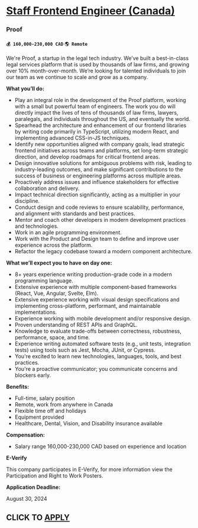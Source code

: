 # [Staff Frontend Engineer (Canada)](https://www.remotewlb.com/apply/staff-frontend-engineer-canada)  
### Proof  
#### `💰 160,000-230,000 CAD` `🌎 Remote`  

We're Proof, a startup in the legal tech industry. We’ve built a best-in-class legal services platform that is used by thousands of law firms, and growing over 10% month-over-month. We’re looking for talented individuals to join our team as we continue to scale and grow as a company.

**What you’ll do:**

  * Play an integral role in the development of the Proof platform, working with a small but powerful team of engineers. The work you do will directly impact the lives of tens of thousands of law firms, lawyers, paralegals, and individuals throughout the US, and eventually the world.
  * Spearhead the architecture and enhancement of our frontend libraries by writing code primarily in TypeScript, utilizing modern React, and implementing advanced CSS-in-JS techniques.
  * Identify new opportunities aligned with company goals, lead strategic frontend initiatives across teams and platforms, set long-term strategic direction, and develop roadmaps for critical frontend areas.
  * Design innovative solutions for ambiguous problems with risk, leading to industry-leading outcomes, and make significant contributions to the success of business or engineering platforms across multiple areas.
  * Proactively address issues and influence stakeholders for effective collaboration and delivery.
  * Impact technical direction significantly, acting as a multiplier in your discipline.
  * Conduct design and code reviews to ensure scalability, performance, and alignment with standards and best practices.
  * Mentor and coach other developers in modern development practices and technologies.
  * Work in an agile programming environment.
  * Work with the Product and Design team to define and improve user experience across the platform.
  * Refactor the legacy codebase toward a modern component architecture.

**What we’ll expect you to have on day one:**

  * 8+ years experience writing production-grade code in a modern programming language.
  * Extensive experience with multiple component-based frameworks (React, Vue, Angular, Svelte, Elm).
  * Extensive experience working with visual design specifications and implementing cross-platform, performant, and maintainable implementations.
  * Experience working with mobile development and/or responsive design.
  * Proven understanding of REST APIs and GraphQL.
  * Knowledge to evaluate trade-offs between correctness, robustness, performance, space, and time.
  * Experience writing automated software tests (e.g., unit tests, integration tests) using tools such as Jest, Mocha, JUnit, or Cypress.
  * You're excited to learn new technologies, languages, tools, and best practices.
  * You're a proactive communicator; you communicate concerns and blockers early.

**Benefits:**

  * Full-time, salary position
  * Remote, work from anywhere in Canada
  * Flexible time off and holidays
  * Equipment provided
  * Healthcare, Dental, Vision, and Disability insurance available

**Compensation:**

  * Salary range 160,000-230,000 CAD based on experience and location

**E-Verify**

This company participates in E-Verify, for more information view the Participation and Right to Work Posters.

**Application Deadline:**

August 30, 2024

  
## CLICK TO [APPLY](https://www.remotewlb.com/apply/staff-frontend-engineer-canada)

